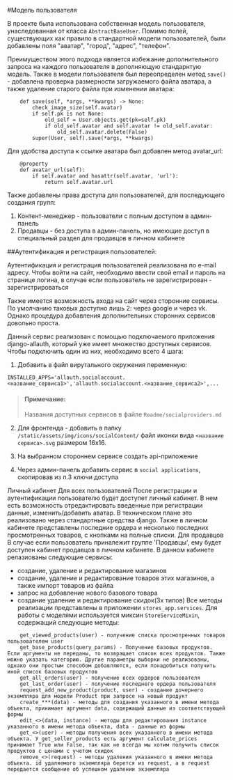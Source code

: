 #Модель пользователя

В проекте была использована собственная модель пользователя, унаследованная от класса ```AbstractBaseUser```. 
Помимо полей, cуществующих как правило в стандартной модели пользователей, были добавлены поля "аватар", "город", "адрес", "телефон". 

Преимуществом этого подхода является избежание дополнительного запроса на каждого пользователя в дополняющую стандарнтую модель. 
Также в модели пользователя был переопределен метод ```save()``` - добавлена проверка размерности загружаемого файла аватара, а также удаление старого файла при изменении аватара:
```python3
    def save(self, *args, **kwargs) -> None:
        check_image_size(self.avatar)
        if self.pk is not None:
            old_self = User.objects.get(pk=self.pk)
            if old_self.avatar and self.avatar != old_self.avatar:
                old_self.avatar.delete(False)
        super(User, self).save(*args, **kwargs)
```
Для удобства доступа к ссылке аватара был добавлен метод avatar_url:
```python3
    @property
    def avatar_url(self):
        if self.avatar and hasattr(self.avatar, 'url'):
            return self.avatar.url
```
Также добавлены права доступа для пользователей, для последующего создания групп:
1. Контент-менеджер - пользователи с полным доступом в админ-панель
2. Продавцы - без доступа в админ-панель, но имеющие доступ в специальный раздел для продавцов в личном кабинете

##Аутентификация и регистрация пользователей:

Аутентификация и регистрация пользователей реализована по e-mail адресу. 
Чтобы войти на сайт, необходимо ввести свой email и пароль на странице логина, в случае если пользователь не зарегистрирован - зарегистрироваться

Также имеется возможность входа на сайт через сторонние сервисы. По умолчанию таковых доступно лишь 2: через google и через vk. 
Однако процедура добавления дополнительных сторонних сервисов довольно проста. 

Данный сервис реализован с помощью подключаемого приложения django-allauth, который уже имеет множество доступных сервисов. 
Чтобы подключить один из них, необходимо всего 4 шага:
1. Добавить в файл вирутального окружения переменную:
```env 
INSTALLED_APPS='allauth.socialaccount.<название_сервиса1>','allauth.socialaccount.<название_сервиса2>',...
``` 
> #### Примечание:
> Названия доступных сервисов в файле ```Readme/socialproviders.md```

2. Для фронтенда - добавить в папку ```/static/assets/img/icons/socialContent/``` файл иконки вида ```<название сервиса>.svg``` размером 16x16.

3. На выбранном стороннем сервисе создать api-приложение

4. Через админ-панель добавить сервис в ```social applications```, скопировав из п.3 ключи доступа

Личный кабинет
Для всех пользователей
После регистрации и аутентификации пользователю будет доступет личный кабинет. В нем есть возможность отредактировать введенные при регистрации данные, изменить/добавить аватар. В техническом плане это реализовано через стандартные средства django. Также в личном кабинете представлены последние ордера и несколько последних просмотренных товаров, с кнопками на полные списки.
Для продавцов
В случае если пользователь приналежит группе 'Продавцы', ему будет доступен кабинет продавцов в личном кабинете. В данном кабинете релазиованы следующие сервисы:
- создание, удаление и редактирование магазинов
- создание, удаление и редактирование товаров этих магазинов, а также импорт товаров из файла
- запрос на добавление нового базового товара
- создание удаление и редактирование скидок(3х типов)
Все методы реализации представлены в приложении ```stores_app.services```. Для работы с моделями используется миксин ```StoreServiceMixin```, содержащий следующие методы:
```    get_user_stores(user) - получение всех магазинов пользователя user
    get_viewed_products(user) - получение списка просмотренных товаров пользователем user
    get_base_products(query_params) - Получение базовых продуктов. Если аргументы не переданы, то возвращает список всех продуктов. Также можно указать категорию. Другие параметры выборки не реализованы, однако они простым способом добавляются, если понадобиться получить иной список базовых продуктов
    get_all_orders(user) - получение всех ордеров пользователя
    get_last_order(user) - получение последнего ордера пользователя
    request_add_new_product(product, user) - создание дочернего экземпляра для модели Product при запросе на новый продукт
    create_***(data) - методы для создания указанного в имени метода объекта, принимает аргумент data, содержащий данные из соответствующей формы
    edit_<>(data, instance) - методы для редактирования instance указанного в имени метода объекта, data - данные из формы
    get_<>(user) - методы получения всех указанного в имени метода объекта. У get_seller_products есть аргумент calculate_prices принимает True или False, так как не всегда мы хотим получить список продуктов с ценами с учетом скидок
    remove_<>(request) - методы удаления указанного в имени метода объекта. id удаляемого экземпляра берется из request, а в request передается сообщение об успешном удалении экземпляра
```